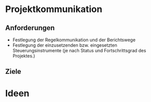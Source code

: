 Projektkommunikation
===========


## Anforderungen

* Festlegung der Regelkommunikation und der Berichtswege
* Festlegung der einzusetzenden bzw. eingesetzten Steuerungsinstrumente (je nach Status und Fortschrittsgrad des Projektes.)

## Ziele



# Ideen